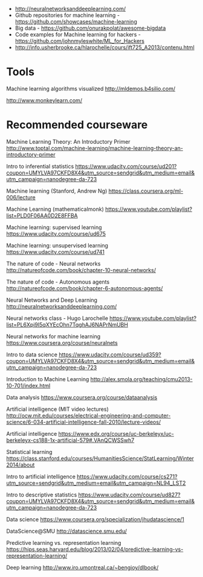 * http://neuralnetworksanddeeplearning.com/
* Github repositories for machine learning - https://github.com/showcases/machine-learning
* Big data - https://github.com/onurakpolat/awesome-bigdata
* Code examples for Machine learning for hackers - https://github.com/johnmyleswhite/ML_for_Hackers
* http://info.usherbrooke.ca/hlarochelle/cours/ift725_A2013/contenu.html


# Tools
Machine learning algorithms visualized
http://mldemos.b4silio.com/

http://www.monkeylearn.com/

# Recommended courseware

Machine Learning Theory: An Introductory Primer
http://www.toptal.com/machine-learning/machine-learning-theory-an-introductory-primer

Intro to inferential statistics
https://www.udacity.com/course/ud201?coupon=UMYLVA97CKFD8X4&utm_source=sendgrid&utm_medium=email&utm_campaign=nanodegree-da-723

Machine learning (Stanford, Andrew Ng)
https://class.coursera.org/ml-006/lecture

Machine Learning (mathematicalmonk)
https://www.youtube.com/playlist?list=PLD0F06AA0D2E8FFBA

Machine learning: supervised learning
https://www.udacity.com/course/ud675

Machine learning: unsupervised learning
https://www.udacity.com/course/ud741

The nature of code - Neural networks
http://natureofcode.com/book/chapter-10-neural-networks/

The nature of code - Autonomous agents
http://natureofcode.com/book/chapter-6-autonomous-agents/

Neural Networks and Deep Learning
http://neuralnetworksanddeeplearning.com/

Neural networks class - Hugo Larochelle
https://www.youtube.com/playlist?list=PL6Xpj9I5qXYEcOhn7TqghAJ6NAPrNmUBH

Neural networks for machine learning
https://www.coursera.org/course/neuralnets

Intro to data science
https://www.udacity.com/course/ud359?coupon=UMYLVA97CKFD8X4&utm_source=sendgrid&utm_medium=email&utm_campaign=nanodegree-da-723

Introduction to Machine Learning
http://alex.smola.org/teaching/cmu2013-10-701/index.html

Data analysis
https://www.coursera.org/course/dataanalysis

Artificial intelligence (MIT video lectures)
http://ocw.mit.edu/courses/electrical-engineering-and-computer-science/6-034-artificial-intelligence-fall-2010/lecture-videos/

Artificial intelligence
https://www.edx.org/course/uc-berkeleyx/uc-berkeleyx-cs188-1x-artificial-579#.VAnQCWSSwh7

Statistical learning
https://class.stanford.edu/courses/HumanitiesScience/StatLearning/Winter2014/about

Intro to artificial intelligence
https://www.udacity.com/course/cs271?utm_source=sendgrid&utm_medium=email&utm_campaign=NL94_LST2

Intro to descriptive statistics
https://www.udacity.com/course/ud827?coupon=UMYLVA97CKFD8X4&utm_source=sendgrid&utm_medium=email&utm_campaign=nanodegree-da-723

Data science
https://www.coursera.org/specialization/jhudatascience/1

DataScience@SMU
http://datascience.smu.edu/

Predictive learning vs. representation learning
https://hips.seas.harvard.edu/blog/2013/02/04/predictive-learning-vs-representation-learning/

Deep learning
http://www.iro.umontreal.ca/~bengioy/dlbook/